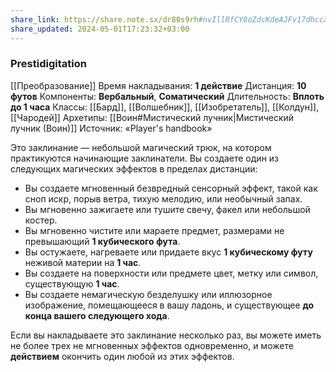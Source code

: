 ```yaml
---
share_link: https://share.note.sx/dr80s9rh#nvIllRfCY8oZdcKdeAJFv17dhccXYybk7cHBWA4yQ5g
share_updated: 2024-05-01T17:23:32+03:00
---
```

### Prestidigitation
[[Преобразование]]
Время накладывания: **1 действие**
Дистанция: **10 футов**
Компоненты: **Вербальный**, **Соматический**
Длительность: **Вплоть до 1 часа**
Классы: [[Бард]], [[Волшебник]], [[Изобретатель]], [[Колдун]], [[Чародей]]
Архетипы: [[Воин#Мистический лучник|Мистический лучник (Воин)]]
Источник: «Player's handbook»

Это заклинание — небольшой магический трюк, на котором практикуются начинающие заклинатели. Вы создаете один из следующих магических эффектов в пределах дистанции:

- Вы создаете мгновенный безвредный сенсорный эффект, такой как сноп искр, порыв ветра, тихую мелодию, или необычный запах.
- Вы мгновенно зажигаете или тушите свечу, факел или небольшой костер.
- Вы мгновенно чистите или мараете предмет, размерами не превышающий **1 кубического фута**.
- Вы остужаете, нагреваете или придаете вкус **1 кубическому футу** неживой материи на **1 час**.
- Вы создаете на поверхности или предмете цвет, метку или символ, существующую **1 час**.
- Вы создаете немагическую безделушку или иллюзорное изображение, помещающееся в вашу ладонь, и существующее **до конца вашего следующего хода**.

Если вы накладываете это заклинание несколько раз, вы можете иметь не более трех не мгновенных эффектов одновременно, и можете **действием** окончить один любой из этих эффектов.
